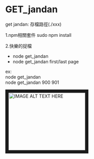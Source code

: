 # GET_jandan

get jandan:
存檔路徑(./xxx)

1.npm相關套件
sudo npm install

2.快樂的捉檔
- node get_jandan  
- node get_jandan first/last page  

ex:  
node get_jandan  
node get_jandan 900 901

<img src="https://goo.gl/5dq0iv"
alt="IMAGE ALT TEXT HERE" width="240" height="180" border="10" />
